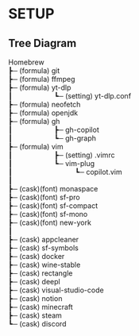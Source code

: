 # SETUP

## Tree Diagram

Homebrew<br>
 ┣─ (formula) git<br>
 ┣─ (formula) ffmpeg<br>
 ┣─ (formula) yt-dlp<br>
 ┃&ensp;&ensp;&ensp;&ensp;&ensp;&ensp;&ensp;&ensp;&ensp;&ensp;&ensp;&ensp;┗─ (setting) yt-dlp.conf<br>
 ┣─ (formula) neofetch<br>
 ┣─ (formula) openjdk<br>
 ┣─ (formula) gh<br>
 ┃&ensp;&ensp;&ensp;&ensp;&ensp;&ensp;&ensp;&ensp;&ensp;&ensp;&ensp;&ensp;┣─ gh-copilot<br>
 ┃&ensp;&ensp;&ensp;&ensp;&ensp;&ensp;&ensp;&ensp;&ensp;&ensp;&ensp;&ensp;┗─ gh-graph<br>
 ┣─ (formula) vim<br>
 ┃&ensp;&ensp;&ensp;&ensp;&ensp;&ensp;&ensp;&ensp;&ensp;&ensp;&ensp;&ensp;┣─ (setting) .vimrc<br>
 ┃&ensp;&ensp;&ensp;&ensp;&ensp;&ensp;&ensp;&ensp;&ensp;&ensp;&ensp;&ensp;┗─ vim-plug<br>
 ┃&ensp;&ensp;&ensp;&ensp;&ensp;&ensp;&ensp;&ensp;&ensp;&ensp;&ensp;&ensp;&ensp;&ensp;&ensp;&ensp;&ensp;&ensp;┗─ copilot.vim<br>
 ┃<br>
 ┣─ (cask)(font) monaspace<br>
 ┣─ (cask)(font) sf-pro<br>
 ┣─ (cask)(font) sf-compact<br>
 ┣─ (cask)(font) sf-mono<br>
 ┣─ (cask)(font) new-york<br>
 ┃<br>
 ┣─ (cask) appcleaner<br>
 ┣─ (cask) sf-symbols<br>
 ┣─ (cask) docker<br>
 ┣─ (cask) wine-stable<br>
 ┣─ (cask) rectangle<br>
 ┣─ (cask) deepl<br>
 ┣─ (cask) visual-studio-code<br>
 ┣─ (cask) notion<br>
 ┣─ (cask) minecraft<br>
 ┣─ (cask) steam<br>
 ┗─ (cask) discord<br>
